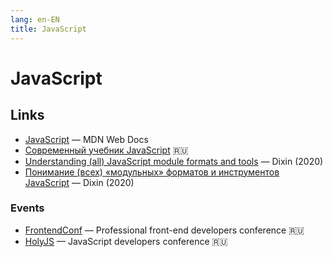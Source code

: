 ```yaml
---
lang: en-EN
title: JavaScript
---
```

# JavaScript

## Links
- [JavaScript](https://developer.mozilla.org/en-US/docs/Web/JavaScript) — MDN Web Docs
- [Современный учебник JavaScript](https://learn.javascript.ru/) 🇷🇺
- [Understanding (all) JavaScript module formats and tools](https://weblogs.asp.net/dixin/understanding-all-javascript-module-formats-and-tools) — Dixin (2020)
- [Понимание (всех) «модульных» форматов и инструментов JavaScript](https://habr.com/ru/post/501198/) — Dixin (2020)

### Events
- [FrontendConf](https://frontendconf.ru/) — Professional front-end developers conference 🇷🇺
- [HolyJS](https://holyjs.ru/) — JavaScript developers conference 🇷🇺
